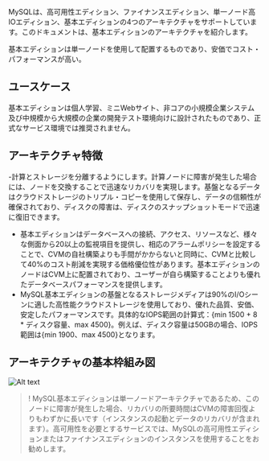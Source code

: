 MySQLは、高可用性エディション、ファイナンスエディション、単一ノード高IOエディション、基本エディションの4つのアーキテクチャをサポートしています。このドキュメントは、基本エディションのアーキテクチャを紹介します。

基本エディションは単一ノードを使用して配置するものであり、安価でコスト・パフォーマンスが高い。

## ユースケース
基本エディションは個人学習、ミニWebサイト、非コアの小規模企業システム及び中規模から大規模の企業の開発テスト環境向けに設計されたものであり、正式なサービス環境では推奨されません。

## アーキテクチャ特徴
-計算とストレージを分離するようにします。計算ノードに障害が発生した場合には、ノードを交換することで迅速なリカバリを実現します。基盤となるデータはクラウドストレージのトリプル・コピーを使用して保存し、データの信頼性が確保されており、ディスクの障害は、ディスクのスナップショットモードで迅速に復旧できます。
- 基本エディションはデータベースへの接続、アクセス、リソースなど、様々な側面から20以上の監視項目を提供し、相応のアラームポリシーを設定することで、CVMの自社構築よりも手間がかからないと同時に、CVMと比較して40%のコスト削減を実現する価格優位性があります。基本エディションのノードはCVM上に配置されており、ユーザーが自ら構築することよりも優れたデータベースパフォーマンスを提供します。
- MySQL基本エディションの基盤となるストレージメディアは90%のI/Oシーンに適した高性能クラウドストレージを使用しており、優れた品質、安価、安定したパフォーマンスです。具体的なIOPS範囲の計算式：{min 1500 + 8 * ディスク容量、max 4500}。例えば、ディスク容量は50GBの場合、IOPS範囲は{min 1900、max 4500}となります。

## アーキテクチャの基本枠組み図
![Alt text](https://main.qcloudimg.com/raw/77a45e119f25edc9a5a5b78fe5c1277b.svg)

>! MySQL基本エディションは単一ノードアーキテクチャであるため、このノードに障害が発生した場合、リカバリの所要時間はCVMの障害回復よりもわずかに長いです（インスタンスの起動とデータのリカバリが含まれます）。高可用性を必要とするサービスでは、MySQLの高可用性エディションまたはファイナンスエディションのインスタンスを使用することをお勧めします。

